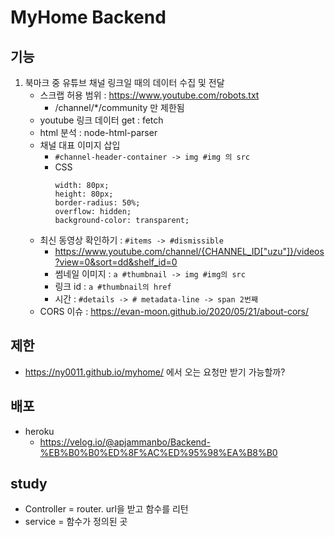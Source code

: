# MyHome Backend

## 기능

1. 북마크 중 유튜브 채널 링크일 때의 데이터 수집 및 전달
   - 스크랩 허용 범위 : https://www.youtube.com/robots.txt
     - /channel/\*/community 만 제한됨
   - youtube 링크 데이터 get : fetch
   - html 분석 : node-html-parser
   - 채널 대표 이미지 삽입
     - `#channel-header-container -> img #img 의 src`
     - CSS
       ```
       width: 80px;
       height: 80px;
       border-radius: 50%;
       overflow: hidden;
       background-color: transparent;
       ```
   - 최신 동영상 확인하기 : `#items -> #dismissible`
     - https://www.youtube.com/channel/{CHANNEL_ID["uzu"]}/videos?view=0&sort=dd&shelf_id=0
     - 썸네일 이미지 : `a #thumbnail -> img #img의 src`
     - 링크 id : `a #thumbnail의 href`
     - 시간 : `#details -> # metadata-line -> span 2번째`
   - CORS 이슈 : https://evan-moon.github.io/2020/05/21/about-cors/

## 제한

- https://ny0011.github.io/myhome/ 에서 오는 요청만 받기 가능할까?

## 배포

- heroku
  - https://velog.io/@apjammanbo/Backend-%EB%B0%B0%ED%8F%AC%ED%95%98%EA%B8%B0

## study

- Controller = router. url을 받고 함수를 리턴
- service = 함수가 정의된 곳
